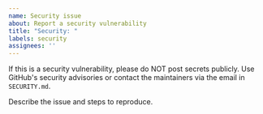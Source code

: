```yaml
---
name: Security issue
about: Report a security vulnerability
title: "Security: "
labels: security
assignees: ''
---
```


If this is a security vulnerability, please do NOT post secrets publicly. Use GitHub's security advisories or contact the maintainers via the email in `SECURITY.md`.

Describe the issue and steps to reproduce.
